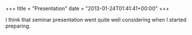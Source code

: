 +++
title = "Presentation"
date = "2013-01-24T01:41:41+00:00"
+++

I think that seminar presentation went quite well considering when I started preparing.
			